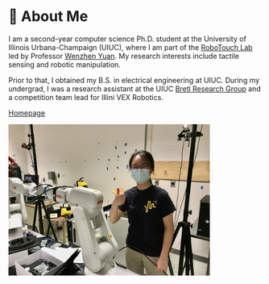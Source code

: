 # :wrench: About Me

I am a second-year computer science Ph.D. student at the University of Illinois Urbana-Champaign (UIUC), where I am part of the [RoboTouch Lab](https://robotouchlab.web.illinois.edu/) led by Professor [Wenzhen Yuan](https://cs.illinois.edu/about/people/all-faculty/yuanwz). My research interests include tactile sensing and robotic manipulation.

Prior to that, I obtained my B.S. in electrical engineering at UIUC. During my undergrad, I was a research assistant at the UIUC [Bretl Research Group](https://bretl.csl.illinois.edu/) and a competition team lead for Illini VEX Robotics.

[Homepage](https://jingyi-xiang.github.io/)

<img src = "https://github.com/ambulocetus18/ambulocetus18/blob/main/me.jpg" align = "center" width = "400">
